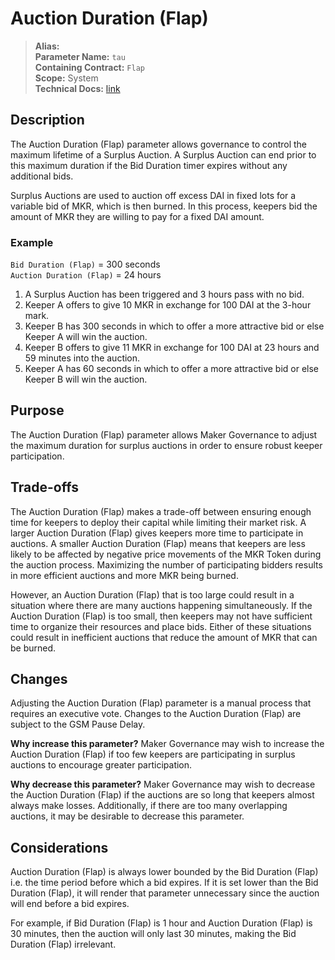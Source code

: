 
# Auction Duration (Flap)

>**Alias:**  
>**Parameter Name:** `tau`  
>**Containing Contract:** `Flap`  
>**Scope:** System  
>**Technical Docs:** [link](https://docs.makerdao.com/smart-contract-modules/system-stabilizer-module/flap-detailed-documentation)  

## Description
The Auction Duration (Flap) parameter allows governance to control the maximum lifetime of a Surplus Auction. A Surplus Auction can end prior to this maximum duration if the Bid Duration timer expires without any additional bids.

Surplus Auctions are used to auction off excess DAI in fixed lots for a variable bid of MKR, which is then burned. In this process, keepers bid the amount of MKR they are willing to pay for a fixed DAI amount. 

### Example

`Bid Duration (Flap)` = 300 seconds  
`Auction Duration (Flap)` = 24 hours  

1. A Surplus Auction has been triggered and 3 hours pass with no bid.
2. Keeper A offers to give 10 MKR in exchange for 100 DAI at the 3-hour mark.
3. Keeper B has 300 seconds in which to offer a more attractive bid or else Keeper A will win the auction.
4. Keeper B offers to give 11 MKR in exchange for 100 DAI at 23 hours and 59 minutes into the auction.
5. Keeper A has 60 seconds in which to offer a more attractive bid or else Keeper B will win the auction.

## Purpose
The Auction Duration (Flap) parameter allows Maker Governance to adjust the maximum duration for surplus auctions in order to ensure robust keeper participation.

## Trade-offs
The Auction Duration (Flap) makes a trade-off between ensuring enough time for keepers to deploy their capital while limiting their market risk. A larger Auction Duration (Flap) gives keepers more time to participate in auctions. A smaller Auction Duration (Flap) means that keepers are less likely to be affected by negative price movements of the MKR Token during the auction process. Maximizing the number of participating bidders results in more efficient auctions and more MKR being burned. 

However, an Auction Duration (Flap) that is too large could result in a situation where there are many auctions happening simultaneously. If the Auction Duration (Flap) is too small, then keepers may not have sufficient time to organize their resources and place bids. Either of these situations could result in inefficient auctions that reduce the amount of MKR that can be burned.

## Changes
Adjusting the Auction Duration (Flap) parameter is a manual process that requires an executive vote. Changes to the Auction Duration (Flap) are subject to the GSM Pause Delay.

**Why increase this parameter?**
Maker Governance may wish to increase the Auction Duration (Flap) if too few keepers are participating in surplus auctions to encourage greater participation.

**Why decrease this parameter?**
Maker Governance may wish to decrease the Auction Duration (Flap) if the auctions are so long that keepers almost always make losses. Additionally, if there are too many overlapping auctions, it may be desirable to decrease this parameter.

## Considerations
Auction Duration (Flap) is always lower bounded by the Bid Duration (Flap) i.e. the time period before which a bid expires. If it is set lower than the Bid Duration (Flap), it will render that parameter unnecessary since the auction will end before a bid expires. 

For example, if Bid Duration (Flap) is 1 hour and Auction Duration (Flap) is 30 minutes, then the auction will only last 30 minutes, making the Bid Duration (Flap) irrelevant.

